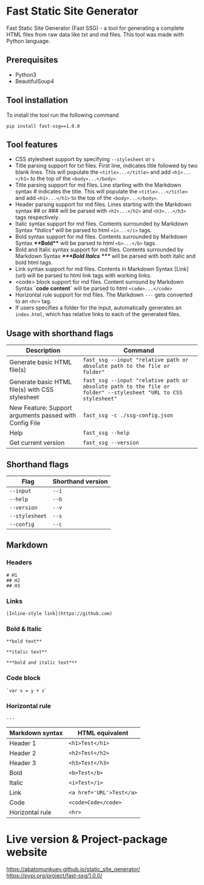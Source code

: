 # Fast Static Site Generator
Fast Static Site Generator (Fast SSG) - a tool for generating a complete HTML files from raw data like txt and md files. This tool was made with Python language.

## Prerequisites
- Python3
- BeautifulSoup4

## Tool installation
To install the tool run the following command
```
pip install fast-ssg==1.0.0
```

## Tool features
- CSS stylesheet support by specifying `--stylesheet` or `s`
- Title parsing support for txt files. First line, indicates title followed by two blank lines. This will populate the `<title>...</title>` and add `<h1>...</h1>` to the top of the `<body>...</body>`.
- Title parsing support for md files. Line starting with the Markdown syntax \# indicates the title. This will populate the `<title>...</title>` and add `<h1>...</h1>` to the top of the `<body>...</body>`.
- Header parsing support for md files. Lines starting with the Markdown syntax \#\# or \#\#\# will be parsed with `<h2>...</h2>` and `<h3>...</h3>` tags respectively.
- Italic syntax support for md files. Contents surrounded by Markdown Syntax *\*italics\** will be parsed to html `<i>...</i>` tags.
- Bold syntax support for md files. Contents surrounded by Markdown Syntax **\*\*Bold\*\*** will be parsed to html `<b>...</b>` tags.
- Bold and Italic syntax support for md files. Contents surrounded by Markdown Syntax ***\*\*\*Bold Italcs \*\*\**** will be parsed with both italic and bold html tags.
- Link syntax support for md files. Contents in Markdown Syntax \[Link\]\(url\) will be parsed to html link tags with working links.
- \<code> block support for md files. Content surround by Markdown Syntax **\`code content\`** will be parsed to html `<code>...</code>`
- Horizontal rule support for md files. The Markdown `---` gets converted to an `<hr>` tag.
- If users specifies a folder for the input, automatically generates an `index.html`, which has relative links to each of the generated files.

## Usage with shorthand flags
| Description | Command |
| ------------ | -------- |
|Generate basic HTML file(s)|`fast_ssg --input "relative path or absolute path to the file or folder"`|
|Generate basic HTML file(s) with CSS stylesheet | `fast_ssg --input "relative path or absolute path to the file or folder" --stylesheet "URL to CSS stylesheet"`|
|New Feature: Support arguments passed with Config File | `fast_ssg -c ./ssg-config.json` |
|Help | `fast_ssg --help` |
|Get current version | `fast_ssg --version`|

## Shorthand flags
| Flag | Shorthand version |
| -----| ----------------- |
| `--input` | `--i` |
| `--help` | `--h` |
| `--version` | `--v` |
| `--stylesheet` | `--s`|
| `--config` | `--c`|


## Markdown
### Headers
```
# H1
## H2
## H3
```
### Links
```
[Inline-style link](https://github.com)
```
### Bold & Italic
```
**bold text**

**italic text**

***bold and italic text***
```

### Code block
```
`var x = y + z`
```

### Horizontal rule
```
---
```

| Markdown syntax | HTML equivalent |
| ------------ | -------- |
|Header 1|`<h1>Test</h1>`|
|Header 2| `<h2>Test</h2>`|
|Header 3| `<h3>Test</h3>`|
|Bold| `<b>Test</b>`|
|Italic| `<i>Test</i>`|
|Link | `<a href='URL'>Test</a>`|
|Code | `<code>Code</code>`|
|Horizontal rule | `<hr>`|

# Live version & Project-package website

https://abatomunkuev.github.io/static_site_generator/
https://pypi.org/project/fast-ssg/1.0.0/
